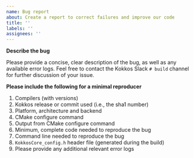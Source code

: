 ```yaml
---
name: Bug report
about: Create a report to correct failures and improve our code
title: ''
labels: ''
assignees: ''
---
```

**Describe the bug**

Please provide a concise, clear description of the bug, as well as any available error logs.  Feel free to contact the Kokkos Slack `# build` channel for further discussion of your issue. 

**Please include the following for a minimal reproducer**

1. Compilers (with versions)
2. Kokkos release or commit used (i.e., the sha1 number)
3. Platform, architecture and backend
4. CMake configure command
5. Output from CMake configure command
6. Minimum, complete code needed to reproduce the bug
7. Command line needed to reproduce the bug
8. `KokkosCore_config.h` header file (generated during the build)
9. Please provide any additional relevant error logs
